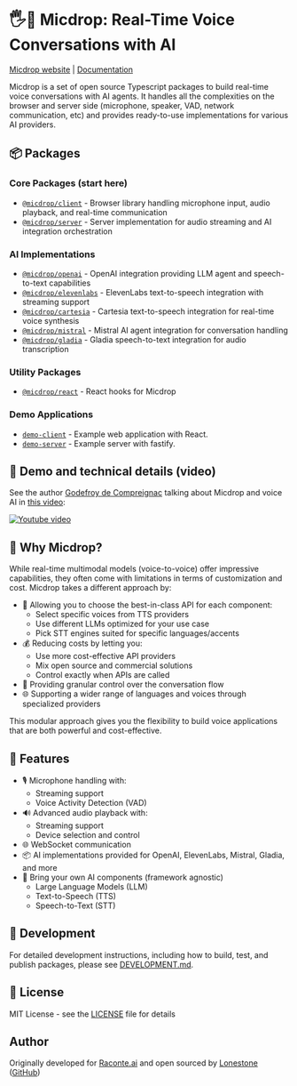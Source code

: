 # 🖐️🎤 Micdrop: Real-Time Voice Conversations with AI

[Micdrop website](https://micdrop.dev) | [Documentation](https://micdrop.dev/docs)

Micdrop is a set of open source Typescript packages to build real-time voice conversations with AI agents. It handles all the complexities on the browser and server side (microphone, speaker, VAD, network communication, etc) and provides ready-to-use implementations for various AI providers.

## 📦 Packages

### Core Packages (start here)

- [`@micdrop/client`](./packages/client/README.md) - Browser library handling microphone input, audio playback, and real-time communication
- [`@micdrop/server`](./packages/server/README.md) - Server implementation for audio streaming and AI integration orchestration

### AI Implementations

- [`@micdrop/openai`](./packages/openai/README.md) - OpenAI integration providing LLM agent and speech-to-text capabilities
- [`@micdrop/elevenlabs`](./packages/elevenlabs/README.md) - ElevenLabs text-to-speech integration with streaming support
- [`@micdrop/cartesia`](./packages/cartesia/README.md) - Cartesia text-to-speech integration for real-time voice synthesis
- [`@micdrop/mistral`](./packages/mistral/README.md) - Mistral AI agent integration for conversation handling
- [`@micdrop/gladia`](./packages/gladia/README.md) - Gladia speech-to-text integration for audio transcription

### Utility Packages

- [`@micdrop/react`](./packages/react/README.md) - React hooks for Micdrop

### Demo Applications

- [`demo-client`](./packages/demo-client/README.md) - Example web application with React.
- [`demo-server`](./packages/demo-server/README.md) - Example server with fastify.

## 🎥 Demo and technical details (video)

See the author [Godefroy de Compreignac](https://www.linkedin.com/in/godefroy) talking about Micdrop and voice AI in [this video](https://www.youtube.com/watch?v=fcqVOvESQ8o):

[![Youtube video](https://img.youtube.com/vi/fcqVOvESQ8o/0.jpg)](https://www.youtube.com/watch?v=fcqVOvESQ8o)

## 🤔 Why Micdrop?

While real-time multimodal models (voice-to-voice) offer impressive capabilities, they often come with limitations in terms of customization and cost. Micdrop takes a different approach by:

- 🎯 Allowing you to choose the best-in-class API for each component:
  - Select specific voices from TTS providers
  - Use different LLMs optimized for your use case
  - Pick STT engines suited for specific languages/accents
- 💰 Reducing costs by letting you:
  - Use more cost-effective API providers
  - Mix open source and commercial solutions
  - Control exactly when APIs are called
- 🔧 Providing granular control over the conversation flow
- 🌐 Supporting a wider range of languages and voices through specialized providers

This modular approach gives you the flexibility to build voice applications that are both powerful and cost-effective.

## 🌟 Features

- 🎙️ Microphone handling with:
  - Streaming support
  - Voice Activity Detection (VAD)
- 🔊 Advanced audio playback with:
  - Streaming support
  - Device selection and control
- 🌐 WebSocket communication
- 📦 AI implementations provided for OpenAI, ElevenLabs, Mistral, Gladia, and more
- 🔌 Bring your own AI components (framework agnostic)
  - Large Language Models (LLM)
  - Text-to-Speech (TTS)
  - Speech-to-Text (STT)

## 🧪 Development

For detailed development instructions, including how to build, test, and publish packages, please see [DEVELOPMENT.md](DEVELOPMENT.md).

## 📄 License

MIT License - see the [LICENSE](LICENSE) file for details

## Author

Originally developed for [Raconte.ai](https://www.raconte.ai) and open sourced by [Lonestone](https://www.lonestone.io) ([GitHub](https://github.com/lonestone))
